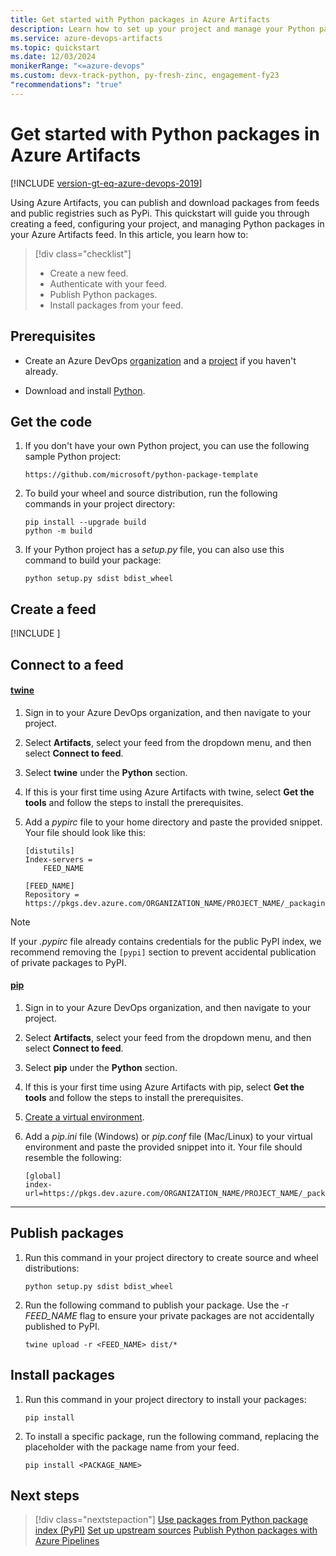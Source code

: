 ```yaml
---
title: Get started with Python packages in Azure Artifacts
description: Learn how to set up your project and manage your Python packages in Azure Artifacts.
ms.service: azure-devops-artifacts
ms.topic: quickstart
ms.date: 12/03/2024
monikerRange: "<=azure-devops"
ms.custom: devx-track-python, py-fresh-zinc, engagement-fy23
"recommendations": "true"
---
```


# Get started with Python packages in Azure Artifacts

[!INCLUDE [version-gt-eq-azure-devops-2019](../../includes/version-gt-eq-2019.md)]

Using Azure Artifacts, you can publish and download packages from feeds and public registries such as PyPi. This quickstart will guide you through creating a feed, configuring your project, and managing Python packages in your Azure Artifacts feed. In this article, you learn how to:

> [!div class="checklist"]
>
> * Create a new feed.
> * Authenticate with your feed.
> * Publish Python packages.
> * Install packages from your feed.

## Prerequisites

- Create an Azure DevOps [organization](../../organizations/accounts/create-organization.md) and a [project](../../organizations/projects/create-project.md#create-a-project) if you haven't already.

- Download and install [Python](https://www.python.org/downloads/).

## Get the code

1. If you don't have your own Python project, you can use the following sample Python project:

    ```
    https://github.com/microsoft/python-package-template
    ```

1. To build your wheel and source distribution, run the following commands in your project directory:

    ```
    pip install --upgrade build
    python -m build
    ```

1. If your Python project has a *setup.py* file, you can also use this command to build your package:

    ```
    python setup.py sdist bdist_wheel
    ```

## Create a feed

[!INCLUDE [](../includes/create-feed.md)]

## Connect to a feed

#### [twine](#tab/twine)

1. Sign in to your Azure DevOps organization, and then navigate to your project.

1. Select **Artifacts**, select your feed from the dropdown menu, and then select **Connect to feed**.

1. Select **twine** under the **Python** section.

1. If this is your first time using Azure Artifacts with twine, select **Get the tools** and follow the steps to install the prerequisites.

1. Add a *pypirc* file to your home directory and paste the provided snippet. Your file should look like this:

    ```
    [distutils]
    Index-servers =
        FEED_NAME
    
    [FEED_NAME]
    Repository = https://pkgs.dev.azure.com/ORGANIZATION_NAME/PROJECT_NAME/_packaging/FEED_NAME/pypi/upload/
    ```

> [!NOTE]
> If your *.pypirc* file already contains credentials for the public PyPI index, we recommend removing the `[pypi]` section to prevent accidental publication of private packages to PyPI.

#### [pip](#tab/pip)

1. Sign in to your Azure DevOps organization, and then navigate to your project.

1. Select **Artifacts**, select your feed from the dropdown menu, and then select **Connect to feed**.

1. Select **pip** under the **Python** section.

1. If this is your first time using Azure Artifacts with pip, select **Get the tools** and follow the steps to install the prerequisites.

1. [Create a virtual environment](https://docs.python.org/3/library/venv.html).

1. Add a *pip.ini* file (Windows) or *pip.conf* file (Mac/Linux) to your virtual environment and paste the provided snippet into it. Your file should resemble the following:

    ```
    [global]
    index-url=https://pkgs.dev.azure.com/ORGANIZATION_NAME/PROJECT_NAME/_packaging/FEED_NAME/pypi/simple/
    ```

- - - 

## Publish packages

1. Run this command in your project directory to create source and wheel distributions:

    ```
    python setup.py sdist bdist_wheel
    
    ```

1. Run the following command to publish your package. Use the -r *FEED_NAME* flag to ensure your private packages are not accidentally published to PyPI.

    ```
    twine upload -r <FEED_NAME> dist/*
    ```

## Install packages

1. Run this command in your project directory to install your packages:

    ```
    pip install
    ```

1. To install a specific package, run the following command, replacing the placeholder with the package name from your feed.

    ```Command
    pip install <PACKAGE_NAME>
    ```

## Next steps

> [!div class="nextstepaction"]
> [Use packages from Python package index (PyPI)](../python/use-packages-from-pypi.md)
> [Set up upstream sources](../how-to/set-up-upstream-sources.md)
> [Publish Python packages with Azure Pipelines](../../pipelines/artifacts/pypi.md)

